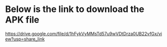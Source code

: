 # Below is the link to download the APK file 
https://drive.google.com/file/d/1hFykVyMMsTd57u9wVDtDrza0UB22vfGx/view?usp=share_link
